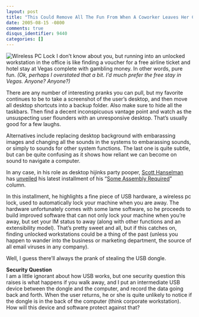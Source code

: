 ```yaml
---
layout: post
title: "This Could Remove All The Fun From When A Coworker Leaves Her Computer Unlocked"
date: 2005-08-15 -0800
comments: true
disqus_identifier: 9440
categories: []
---
```

![Wireless PC Lock](http://haacked.com/images/wirelesspclock.gif) I
don’t know about you, but running into an unlocked workstation in the
office is like finding a voucher for a free airline ticket and hotel
stay at Vegas complete with gambling money. In other words, pure fun.
*(Ok, perhaps I overstated that a bit. I’d much prefer the free stay in
Vegas. Anyone? Anyone?)*

There are any number of interesting pranks you can pull, but my favorite
continues to be to take a screenshot of the user’s desktop, and then
move all desktop shortcuts into a backup folder. Also make sure to hide
all the taskbars. Then find a decent inconspicuous vantage point and
watch as the unsuspecting user flounders with an unresponsive desktop.
That’s usually good for a few laughs.

Alternatives include replacing desktop background with embarassing
images and changing all the sounds in the systems to embarassing sounds,
or simply to sounds for other system functions. The last one is quite
subtle, but can be quite confusing as it shows how reliant we can become
on sound to navigate a computer.

In any case, in his role as desktop hijinks party pooper, [Scott
Hanselman](http://www.hanselman.com/blog/) has
[unveiled](http://www.hanselman.com/blog/PermaLink,guid,e2f7b2ed-27b9-471d-97b3-e3fed7dd0b8c.aspx)
his latest installment of his “[Some Assembly
Required](http://msdn.microsoft.com/coding4fun/someassemblyrequired/isthatyou/default.aspx)”
column.

In this installment, he highlights a fine piece of USB hardware, a
wireless pc lock, used to automatically lock your machine when you are
away. The hardware unfortunately comes with some lame software, so he
proceeds to build improved software that can not only lock your machine
when you’re away, but set your IM status to away (along with other
functions and an extensibility model). That’s pretty sweet and all, but
if this catches on, finding unlocked workstations could be a thing of
the past (unless you happen to wander into the business or marketing
department, the source of all email viruses in any company).

Well, I guess there’ll always the prank of stealing the USB dongle.

**Security Question**\
 I am a little ignorant about how USB works, but one security question
this raises is what happens if you walk away, and I put an intermediate
USB device between the dongle and the computer, and record the data
going back and forth. When the user returns, he or she is quite unlikely
to notice if the dongle is in the back of the computer (think corporate
workstation). How will this device and software protect against that?

